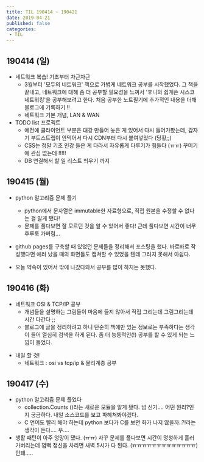 ```yaml
---
title: TIL 190414 ~ 190421
date: 2019-04-21
published: false
categories:
 - TIL
---
```




## 190414 (일)

- 네트워크 복습! 기초부터 차근차근
  - 3월부터 '모두의 네트워크' 책으로 가볍게 네트워크 공부를 시작했었다. 그 책을 끝내고, 네트워크에 대해 좀 더 공부할 필요성을 느껴서 '후니의 쉽게쓴 시스코 네트워킹'을 공부해보려고 한다. 처음 공부한 노트필기에 추가적인 내용을 더해 블로그에 기록하기 !!
  - 네트워크 기본 개념, LAN & WAN
- TODO list 프로젝트
  - 예전에 클라이언트 부분은 대강 만들어 놓은 게 있어서 다시 들어가봤는데, 갑자기 부트스트랩이 안먹어서 다시 CDN부터 다시 붙여넣었다 (당황;;)
  - CSS는 정말 기초 인강 들은 게 다라서 자유롭게 다루기가 힘들다 (ㅠㅠ) 꾸미기에 관심 없는데 !!!!!
  - DB 연결해서 할 일 리스트 띄우기 까지



## 190415 (월)

+ python 알고리즘 문제 풀기
  + python에서 문자열은 immutable한 자료형으로, 직접 원본을 수정할 수 없다는 걸 알게 됐다!
  + 문제를 풀다보면 잘 모르던 것을 알 수 있어서 좋다! 근데 풀다보면 시간이 너무 후루룩 가버림...

+ github pages를 구축할 때 있었던 문제들을 정리해서 포스팅을 했다. 바로바로 작성했다면 에러 났을 때의 화면들도 캡쳐할 수 있었을 텐데 그러지 못해서 아쉽다.
+ 오늘 약속이 있어서 밖에 나갔다와서 공부를 많이 하지는 못했다.



## 190416 (화)

- 네트워크 OSI & TCP/IP 공부
  + 개념들을 설명하는 그림들이 마음에 들지 않아서 직접 그리는데 그림그리는데 시간 다간다 ;;
  + 블로그에 글을 정리하려고 하니 단순히 책에만 있는 정보로는 부족하다는 생각이 들어 열심히 검색을 하게 된다. 좀 더 능동적인(!) 공부를 할 수 있게 되는 느낌이 들었다.

+ 내일 할 것!
  + 네트워크 : osi vs tcp/ip & 물리계층 공부



## 190417 (수)

+ python 알고리즘 문제 풀었다
  + collection.Counts ()라는 새로운 모듈을 알게 됐다. 넘 신기.... 어떤 원리?인지 궁금하다. 내일 소스코드를 보고 파헤쳐봐야겠다.
  + C 언어도 빨리 해야 하는데 python 보다가 C를 보면 화가 나지 않을까..?!라는 생각이 든다.... 우....
+ 생활 패턴이 아주 엉망이 됐다. (ㅠㅠ) 자꾸 문제를 풀다보면 시간이 멍청하게 흘러가버리는데 껌뻑 정신을 차리면 새벽 5시가 다 된다. (ㅠㅠㅠㅠㅠㅠㅠㅠㅠㅠㅠㅠㅠ) 안돼.....

